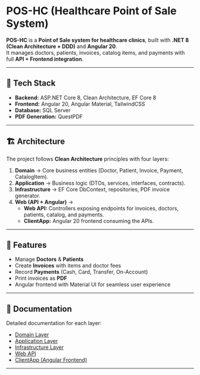 
# POS-HC (Healthcare Point of Sale System)

**POS-HC** is a **Point of Sale system for healthcare clinics**, built with **.NET 8 (Clean Architecture + DDD)** and **Angular 20**.  
It manages doctors, patients, invoices, catalog items, and payments with full **API + Frontend integration**.

---

## 🚀 Tech Stack
- **Backend:** ASP.NET Core 8, Clean Architecture, EF Core 8  
- **Frontend:** Angular 20, Angular Material, TailwindCSS  
- **Database:** SQL Server  
- **PDF Generation:** QuestPDF  

---

## 🏗 Architecture
The project follows **Clean Architecture** principles with four layers:

1. **Domain** → Core business entities (Doctor, Patient, Invoice, Payment, CatalogItem).  
2. **Application** → Business logic (DTOs, services, interfaces, contracts).  
3. **Infrastructure** → EF Core DbContext, repositories, PDF invoice generator.  
4. **Web (API + Angular)** →  
   - **Web API:** Controllers exposing endpoints for invoices, doctors, patients, catalog, and payments.  
   - **ClientApp:** Angular 20 frontend consuming the APIs.  

---

## 🔑 Features
- Manage **Doctors** & **Patients**  
- Create **Invoices** with items and doctor fees  
- Record **Payments** (Cash, Card, Transfer, On-Account)  
- Print invoices as **PDF**  
- Angular frontend with Material UI for seamless user experience  

---

## 📂 Documentation
Detailed documentation for each layer:  
- [Domain Layer](README-Domain.md)  
- [Application Layer](README-Application.md)  
- [Infrastructure Layer](README-Infrastructure.md)  
- [Web API](README-WebAPI.md)  
- [ClientApp (Angular Frontend)](README-ClientApp.md)  

---

